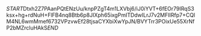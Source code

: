 $START$Dtxh2Z7PAanPQtENzUu/knpPZgT4m1LXVbj6/iJ0iYVT+6fEOr79IRqS3ksx+hg+rdNuH+FlFB4nq8Btb6p8JIXph65ixgPmITDdwILrJ7v2MFIIRfp7+CQIM4NL6wmMmef6732VPzvwEf28tjsaCYXbiXwYpJN/BVYTrr3POixUe55XrNfP2bMZrcluHAkS$END$